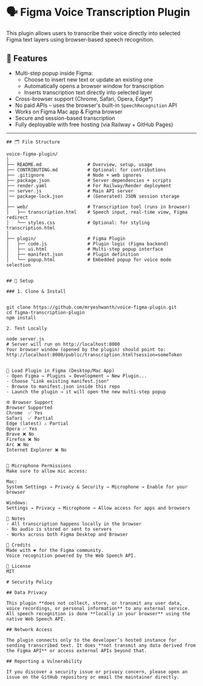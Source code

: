 # 🗣️ Figma Voice Transcription Plugin

This plugin allows users to transcribe their voice directly into selected Figma text layers using browser-based speech recognition.

## 🎯 Features

- Multi-step popup inside Figma:  
  - Choose to insert new text or update an existing one
  - Automatically opens a browser window for transcription
  - Inserts transcription text directly into selected layer
- Cross-browser support (Chrome, Safari, Opera, Edge*)  
- No paid APIs – uses the browser's built-in `SpeechRecognition` API
- Works on Figma Mac app & Figma browser
- Secure and session-based transcription
- Fully deployable with free hosting (via Railway + GitHub Pages)

---

```
## 🗂️ File Structure

voice-figma-plugin/
│
├── README.md                 # Overview, setup, usage
├── CONTRIBUTING.md           # Optional: for contributions
├── .gitignore                # Node + web ignores
├── package.json              # Server dependencies + scripts
├── render.yaml               # For Railway/Render deployment
│── server.js                 # Main API server
│── package-lock.json         # (Generated) JSON session storage
│
├── web/                      # Transcription tool (runs in browser)
│   ├── transcription.html    # Speech input, real-time view, Figma redirect
│   └── styles.css            # Optional: for styling transcription.html
│
├── plugin/                   # Figma Plugin
│   ├── code.js               # Plugin logic (Figma backend)
│   ├── ui.html               # Multi-step popup interface
│   ├── manifest.json         # Plugin definition
│   └── popup.html            # Embedded popup for voice mode selection


## 🚀 Setup

### 1. Clone & Install


git clone https://github.com/mryeshwanth/voice-figma-plugin.git
cd figma-transcription-plugin
npm install

2. Test Locally

node server.js
# Server will run on http://localhost:8080
Your browser window (opened by the plugin) should point to:
http://localhost:8080/public/transcription.html?session=someToken


🧩 Load Plugin in Figma (Desktop/Mac App)
- Open Figma → Plugins → Development → New Plugin...
- Choose "Link existing manifest.json"
- Browse to manifest.json inside this repo
- Launch the plugin → it will open the new multi-step popup

🌐 Browser Support
Browser Supported
Chrome  ✅ Yes
Safari  ✅ Partial
Edge (latest) ⚠️ Partial
Opera ✅ Yes
Brave ❌ No
Firefox ❌ No
Arc ❌ No
Internet Explorer ❌ No


🔐 Microphone Permissions
Make sure to allow mic access:

Mac:
System Settings → Privacy & Security → Microphone → Enable for your browser

Windows:
Settings → Privacy → Microphone → Allow access for apps and browsers

📌 Notes
- All transcription happens locally in the browser
- No audio is stored or sent to servers
- Works across both Figma Desktop and Browser

🙌 Credits
Made with ❤️ for the Figma community.
Voice recognition powered by the Web Speech API.

📃 License
MIT

# Security Policy

## Data Privacy

This plugin **does not collect, store, or transmit any user data, voice recordings, or personal information** to any external service. All speech recognition is done **locally in your browser** using the native Web Speech API.

## Network Access

The plugin connects only to the developer’s hosted instance for sending transcribed text. It does **not transmit any data derived from the Figma API** or access external APIs beyond that.

## Reporting a Vulnerability

If you discover a security issue or privacy concern, please open an issue on the GitHub repository or email the maintainer directly.
